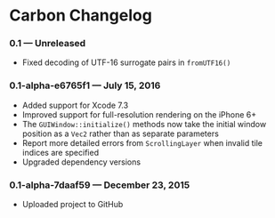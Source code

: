 # Carbon Changelog

### 0.1 — Unreleased

- Fixed decoding of UTF-16 surrogate pairs in `fromUTF16()`

### 0.1-alpha-e6765f1 — July 15, 2016

- Added support for Xcode 7.3
- Improved support for full-resolution rendering on the iPhone 6+
- The `GUIWindow::initialize()` methods now take the initial window position as a `Vec2` rather than as separate
  parameters
- Report more detailed errors from `ScrollingLayer` when invalid tile indices are specified
- Upgraded dependency versions

### 0.1-alpha-7daaf59 — December 23, 2015

- Uploaded project to GitHub
